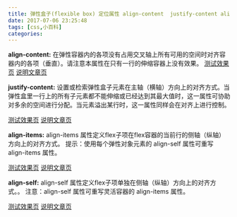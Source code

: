 ```yaml
---
title: 弹性盒子(flexible box) 定位属性 align-content  justify-content align-items align-self
date: 2017-07-06 23:25:48
tags: [css,小百科]
categories:
---
```


**align-content:**
在弹性容器内的各项没有占用交叉轴上所有可用的空间时对齐容器内的各项（垂直）。请注意本属性在只有一行的伸缩容器上没有效果。
[测试效果页](http://www.runoob.com/try/playit.php?f=playcss_align-content&preval=stretch)
[说明文章页](http://css.doyoe.com/properties/flex/align-content.htm)

**justify-content:**
设置或检索弹性盒子元素在主轴（横轴）方向上的对齐方式。当弹性盒里一行上的所有子元素都不能伸缩或已经达到其最大值时，这一属性可协助对多余的空间进行分配。当元素溢出某行时，这一属性同样会在对齐上进行控制。

[测试效果页](http://www.runoob.com/try/playit.php?f=playcss_justify-content&preval=flex-start)
[说明文章页](http://css.doyoe.com/properties/flex/justify-content.htm)

**align-items:**
align-items 属性定义flex子项在flex容器的当前行的侧轴（纵轴）方向上的对齐方式。
提示：使用每个弹性对象元素的 align-self 属性可重写 align-items 属性。

[测试效果页](http://www.runoob.com/try/playit.php?f=playcss_align-items&preval=stretch)
[说明文章页](http://css.doyoe.com/properties/flex/align-items.htm)

**align-self:**
align-self 属性定义flex子项单独在侧轴（纵轴）方向上的对齐方式。。
注意：align-self 属性可重写灵活容器的 align-items 属性。

[测试效果页](http://www.runoob.com/try/playit.php?f=playcss_align-self&preval=auto)
[说明文章页](http://css.doyoe.com/properties/flex/align-self.htm)
